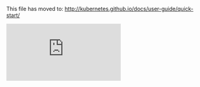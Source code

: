 This file has moved to: http://kubernetes.github.io/docs/user-guide/quick-start/


<!-- BEGIN MUNGE: GENERATED_ANALYTICS -->
[![Analytics](https://kubernetes-site.appspot.com/UA-36037335-10/GitHub/docs/user-guide/quick-start.md?pixel)]()
<!-- END MUNGE: GENERATED_ANALYTICS -->
